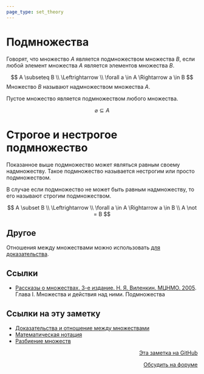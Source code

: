 ```yaml
---
page_type: set_theory
---
```


# Подмножества

Говорят, что множество $A$ является подмножеством множества $B$, если любой элемент множества $A$ является элементов множества $B$.

$$
A \subseteq B \\
\Leftrightarrow \\
\forall a \in A \Rightarrow a \in B
$$
Множество $B$ называют надмножеством множества $A$.

Пустое множество является подмножеством любого множества.

$$
\varnothing \subseteq A
$$

# Строгое и нестрогое подмножество

Показанное выше подмножество может являться равным своему надмножеству. Такое подмножество называется нестрогим или просто подмножеством.

В случае если подмножество не может быть равным надмножеству, то его называют строгим подмножеством.

$$
A \subset B \\
\Leftrightarrow \\
\forall a \in A \Rightarrow a \in B \\
A \not = B
$$
## Другое

Отношения между множествами можно использовать [для доказательства](20221101235817.md).

## Ссылки

* [Рассказы о множествах. 3-е издание. Н. Я. Виленкин. МЦНМО. 2005](VilenkinRasskazyMnozhestvah2005.md). Глава I. Множества и действия над ними. Подмножества


## Ссылки на эту заметку

* [Доказательства и отношение между множествами](20221101235817.md)
* [Математическая нотация](20221031225417.md)
* [Разбиение множеств](20221120185302.md)


<p v-pre style="text-align: right">
  <a href="https://github.com/Kverde/algorithms/blob/main/source/20221101234235.md" target="_blank">
  Эта заметка на GitHub
  </a>
</p>



<p v-pre style="text-align: right">
  <a href="https://discourse.comtext.space/new-topic?title=%D0%9F%D0%BE%D0%B4%D0%BC%D0%BD%D0%BE%D0%B6%D0%B5%D1%81%D1%82%D0%B2%D0%B0&body=&category=algorithm" target="_blank">
  Обсудить на форуме
  </a>
</p>
